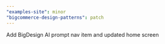 ```yaml
---
"examples-site": minor
"bigcommerce-design-patterns": patch
---
```


Add BigDesign AI prompt nav item and updated home screen
